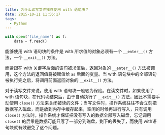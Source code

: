 ```yaml
---
title: 为什么读写文件推荐使用 with 语句块？
date: 2015-10-11 11:56:17
tags:
  - Python
---
```


```python
with open('file_name') as f:
    data = f.read()
```

能够使用 with 语句块的条件是 with 所求值的对象必须有一个 `__enter__()` 方法，一个 `__exit__()` 方法。

而紧跟在 with 关键字后面的语句被求值后，返回对象的 `__enter__()` 方法被调用，这个方法的返回值将被赋值给 `as` 后面的变量。当 with 语句块中的全部语句被执行完之后，将调用前面返回对象的 `__exit__()` 方法。

对于读写文件来说，使用 with 语句块一般较为保险。在读文件时，如果使用了 with 语句块，在代码块结束后，由于自动执行了 `__exit__()` 方法，因此不需要手动使用 `close()` 方法来关闭被读的文件；当写文件时，操作系统往往不会立刻把数据写入磁盘，而是放到内存中缓存起来，空闲的时候再进行写入，只有调用 `close()` 方法时，操作系统才保证把没有写入的数据全部写入磁盘，忘记调用 `close()` 的后果是数据可能只写了一部分到磁盘，剩下的丢失了，而使用 with语句块就有效避免了这个问题。
